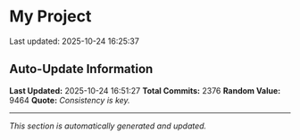 # My Project


Last updated: 2025-10-24 16:25:37















































































































































































































































































































































































































































































































































































































































































































































































































































































































































































































































































































































































































































































































































































































































































































































































































































































































































































































































































































































































































































































































































































































































































































































































































































































































































































































































































































































































































































































## Auto-Update Information

**Last Updated:** 2025-10-24 16:51:27
**Total Commits:** 2376
**Random Value:** 9464
**Quote:** _Consistency is key._

---
_This section is automatically generated and updated._